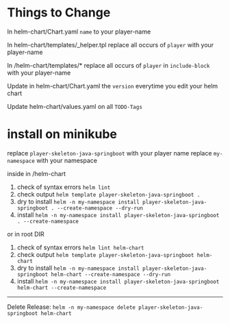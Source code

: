 
# Things to Change

In helm-chart/Chart.yaml `name` to your player-name

In helm-chart/templates/_helper.tpl replace all occurs of `player` with your player-name

In /helm-chart/templates/* replace all occurs of `player` in `include-block` with your player-name 

Update in helm-chart/Chart.yaml the `version` everytime you edit your helm chart

Update helm-chart/values.yaml on all `TODO-Tags`

# install on minikube

replace `player-skeleton-java-springboot` with your player name
replace `my-namespace` with your namespace

inside in /helm-chart
1. check of syntax errors `helm lint`
2. check output `helm template player-skeleton-java-springboot .`
3. dry to install `helm -n my-namespace install player-skeleton-java-springboot . --create-namespace --dry-run`
4. install `helm -n my-namespace install player-skeleton-java-springboot . --create-namespace`

or in root DIR 
1. check of syntax errors `helm lint helm-chart`
2. check output `helm template player-skeleton-java-springboot helm-chart`
3. dry to install `helm -n my-namespace install player-skeleton-java-springboot helm-chart --create-namespace --dry-run`
4. install `helm -n my-namespace install player-skeleton-java-springboot helm-chart --create-namespace`

---
Delete Release: `helm -n my-namespace delete player-skeleton-java-springboot helm-chart`
